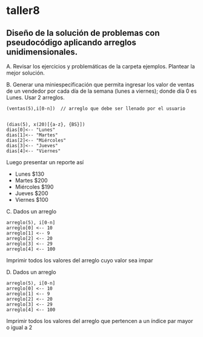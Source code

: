 # taller8
## Diseño de la solución de problemas con pseudocódigo aplicando arreglos unidimensionales.
A. Revisar los ejercicios y problemáticas de la carpeta ejemplos. Plantear la mejor solución.


B. Generar una miniespecificación que permita ingresar los valor de ventas de un vendedor por cada día de la semana (lunes a viernes); donde día 0 es Lunes. 
Usar 2 arreglos.
```
(ventas(5),i[0-n])  // arreglo que debe ser llenado por el usuario


(dias(5), x(20)[{a-z}, {BS}])
dias[0]<-- "Lunes"
dias[1]<-- "Martes"
dias[2]<-- "Miércoles"
dias[3]<-- "Jueves"
dias[4]<-- "Viernes"
```

Luego presentar un reporte así
- Lunes $130
- Martes $200
- Miércoles $190
- Jueves $200
- Viernes $100

C. Dados un arreglo
```
arreglo(5), i[0-n]
arreglo[0] <-- 10
arreglo[1] <-- 9
arreglo[2] <-- 20
arreglo[3] <-- 29
arreglo[4] <-- 100
```
Imprimir todos los valores del arreglo cuyo valor sea impar

D. Dados un arreglo
```
arreglo(5), i[0-n]
arreglo[0] <-- 10
arreglo[1] <-- 9
arreglo[2] <-- 20
arreglo[3] <-- 29
arreglo[4] <-- 100
```
Imprimir todos los valores del arreglo que pertencen a un índice par mayor o igual a 2


